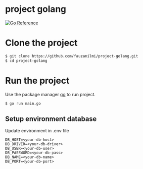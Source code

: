 # project golang


[![Go Reference](https://pkg.go.dev/badge/golang.org/x/example.svg)](https://pkg.go.dev/golang.org/x/example)



# Clone the project

```bash
$ git clone https://github.com/fauzanilmi/project-golang.git
$ cd project-golang
```


# Run the project

Use the package manager [go](https://pkg.go.dev/golang.org/x/example) to run project.

```bash
$ go run main.go
```

## Setup environment database
Update environment in .env file 
```env
DB_HOST=<your-db-host>                      
DB_DRIVER=<your-db-driver>                         
DB_USER=<your-db-user>
DB_PASSWORD=<your-db-pass>
DB_NAME=<your-db-name>
DB_PORT=<your-db-port>
```
